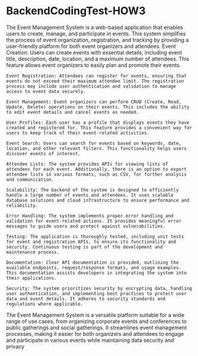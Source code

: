 # BackendCodingTest-HOW3
The Event Management System is a web-based application that enables users to create, manage, and participate in events. This system simplifies the process of event organization, registration, and tracking by providing a user-friendly platform for both event organizers and attendees.
    Event Creation: Users can create events with essential details, including event title, description, date, location, and a maximum number of attendees. This feature allows event organizers to easily plan and promote their events.

    Event Registration: Attendees can register for events, ensuring that events do not exceed their maximum attendee limit. The registration process may include user authentication and validation to manage access to event data securely.

    Event Management: Event organizers can perform CRUD (Create, Read, Update, Delete) operations on their events. This includes the ability to edit event details and cancel events as needed.

    User Profiles: Each user has a profile that displays events they have created and registered for. This feature provides a convenient way for users to keep track of their event-related activities.

    Event Search: Users can search for events based on keywords, date, location, and other relevant filters. This functionality helps users discover events of interest.

    Attendee Lists: The system provides APIs for viewing lists of attendees for each event. Additionally, there is an option to export attendee lists in various formats, such as CSV, for further analysis and communication.

    Scalability: The backend of the system is designed to efficiently handle a large number of events and attendees. It uses scalable database solutions and cloud infrastructure to ensure performance and reliability.

    Error Handling: The system implements proper error handling and validation for event-related actions. It provides meaningful error messages to guide users and protect against vulnerabilities.

    Testing: The application is thoroughly tested, including unit tests for event and registration APIs, to ensure its functionality and security. Continuous testing is part of the development and maintenance process.

    Documentation: Clear API documentation is provided, outlining the available endpoints, request/response formats, and usage examples. This documentation assists developers in integrating the system into their applications.

    Security: The system prioritizes security by encrypting data, handling user authentication, and implementing best practices to protect user data and event details. It adheres to security standards and regulations where applicable.

The Event Management System is a versatile platform suitable for a wide range of use cases, from organizing corporate events and conferences to public gatherings and social gatherings. It streamlines event management processes, making it easier for both organizers and attendees to engage and participate in various events while maintaining data security and privacy
